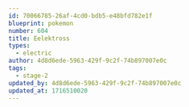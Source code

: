 ```yaml
---
id: 70066785-26af-4cd0-bdb5-e48bfd782e1f
blueprint: pokemon
number: 604
title: Eelektross
types:
  - electric
author: 4d8d6ede-5963-429f-9c2f-74b897007e0c
tags:
  - stage-2
updated_by: 4d8d6ede-5963-429f-9c2f-74b897007e0c
updated_at: 1716510020
---
```

